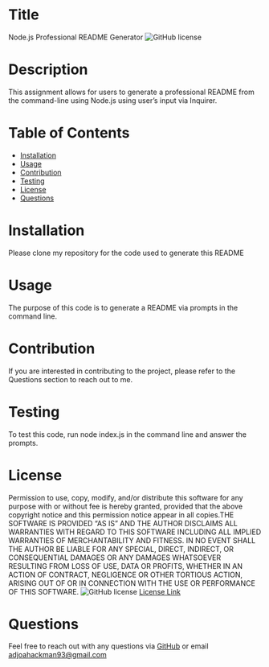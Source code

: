 
# Title
Node.js Professional README Generator
![GitHub license](https://img.shields.io/badge/license-ISC-blue.svg)
# Description
This assignment allows for users to generate a professional README from the command-line using Node.js using user’s input via Inquirer. 
# Table of Contents
- [Installation](#installation)
- [Usage](#usage)
- [Contribution](#contribution)
- [Testing](#testing)
- [License](#license)
- [Questions](#questions)
# Installation
Please clone my repository for the code used to generate this README
# Usage
 The purpose of this code is to generate a README via prompts in the command line.
# Contribution
If you are interested in contributing to the project, please refer to the Questions section to reach out to me. 
# Testing
To test this code, run node index.js in the command line and answer the prompts. 
# License
Permission to use, copy, modify, and/or distribute this software for any purpose with or without fee is hereby granted, provided that the above copyright notice and this permission notice appear in all copies.THE SOFTWARE IS PROVIDED “AS IS” AND THE AUTHOR DISCLAIMS ALL WARRANTIES WITH REGARD TO THIS SOFTWARE INCLUDING ALL IMPLIED WARRANTIES OF MERCHANTABILITY AND FITNESS. IN NO EVENT SHALL THE AUTHOR BE LIABLE FOR ANY SPECIAL, DIRECT, INDIRECT, OR CONSEQUENTIAL DAMAGES OR ANY DAMAGES WHATSOEVER RESULTING FROM LOSS OF USE, DATA OR PROFITS, WHETHER IN AN ACTION OF CONTRACT, NEGLIGENCE OR OTHER TORTIOUS ACTION, ARISING OUT OF OR IN CONNECTION WITH THE USE OR PERFORMANCE OF THIS SOFTWARE.
![GitHub license](https://img.shields.io/badge/license-ISC-blue.svg)
[License Link](https://opensource.org/license/isc-license-txt)
# Questions
Feel free to reach out with any questions via [GitHub](https://github.com/AdjoaHackman) or email adjoahackman93@gmail.com
